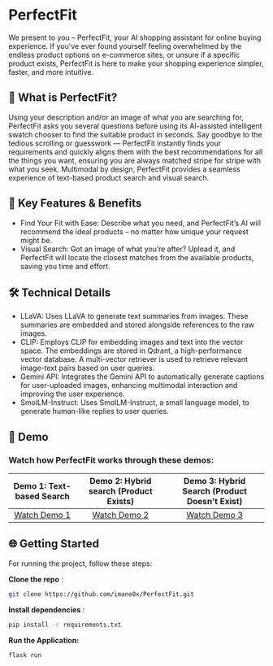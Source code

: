 # PerfectFit

We present to you – PerfectFit, your AI shopping assistant for online buying experience. If you've ever found yourself feeling overwhelmed by the endless product options on e-commerce sites, or unsure if a specific product exists, PerfectFit is here to make your shopping experience simpler, faster, and more intuitive.

## 🎯 What is PerfectFit?
Using your description and/or an image of what you are searching for, PerfectFit asks you several questions before using its AI-assisted intelligent swatch chooser to find the suitable product in seconds. Say goodbye to the tedious scrolling or guesswork — PerfectFit instantly finds your requirements and quickly aligns them with the best recommendations for all the things you want, ensuring you are always matched stripe for stripe with what you seek. Multimodal by design, PerfectFit provides a seamless experience of text-based product search and visual search.

## 🚀 Key Features & Benefits
- Find Your Fit with Ease: Describe what you need, and PerfectFit’s AI will recommend the ideal products – no matter how unique your request might be.
- Visual Search: Got an image of what you’re after? Upload it, and PerfectFit will locate the closest matches from the available products, saving you time and effort.

## 🛠️ Technical Details
- LLaVA: Uses LLaVA to generate text summaries from images. These summaries are embedded and stored alongside references to the raw images.
- CLIP: Employs CLIP for embedding images and text into the vector space. The embeddings are stored in Qdrant, a high-performance vector database. A multi-vector retriever is used to retrieve relevant image-text pairs based on user queries.
- Gemini API: Integrates the Gemini API to automatically generate captions for user-uploaded images, enhancing multimodal interaction and improving the user experience.
- SmolLM-Instruct: Uses SmolLM-Instruct, a small language model, to generate human-like replies to user queries.

## 🎥 Demo

### Watch how **PerfectFit** works through these demos:

| **Demo 1: Text-based Search** | **Demo 2: Hybrid search (Product Exists)** | **Demo 3: Hybrid Search (Product Doesn't Exist)** |
|:-----------------------------:|:-------------------------:|:----------------------------:|
|  [Watch Demo 1](Demo.mp4) | [Watch Demo 2](demo2.mp4) | [Watch Demo 3](demo3.mp4) |


## 🌐 Getting Started
For running the project, follow these steps:

**Clone the repo** :
```bash
git clone https://github.com/imane0x/PerfectFit.git
```
**Install dependencies** :
```bash
pip install -r requirements.txt
```
**Run the Application:**
```bash
flask run
```
